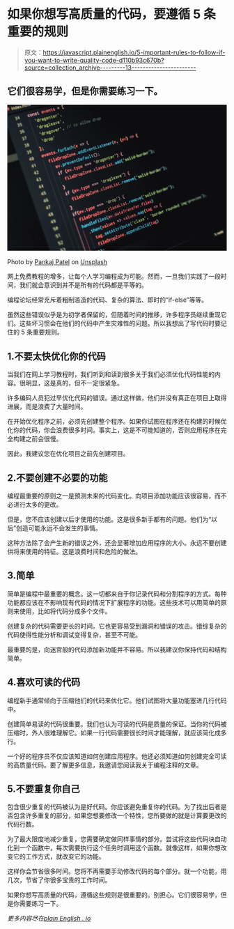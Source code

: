 # 如果你想写高质量的代码，要遵循 5 条重要的规则

> 原文：<https://javascript.plainenglish.io/5-important-rules-to-follow-if-you-want-to-write-quality-code-d110b93c670b?source=collection_archive---------13----------------------->

## 它们很容易学，但是你需要练习一下。

![](img/892aaa7e75a86cea0643762ecffa1ba9.png)

Photo by [Pankaj Patel](https://unsplash.com/@pankajpatel?utm_source=unsplash&utm_medium=referral&utm_content=creditCopyText) on [Unsplash](https://unsplash.com/s/photos/code?utm_source=unsplash&utm_medium=referral&utm_content=creditCopyText)

网上免费教程的增多，让每个人学习编程成为可能。然而，一旦我们实践了一段时间，我们就会意识到并不是所有的代码都是平等的。

编程论坛经常充斥着粗制滥造的代码、复杂的算法、即时的“if-else”等等。

虽然这些错误似乎是为初学者保留的，但随着时间的推移，许多程序员继续重现它们。这些坏习惯会在他们的代码中产生灾难性的问题。所以我想出了写代码时要记住的 5 条重要规则。

## 1.不要太快优化你的代码

当我们在网上学习教程时，我们听到和读到很多关于我们必须优化代码性能的内容。很明显，这是真的，但不一定很紧急。

许多编码人员犯过早优化代码的错误。通过这样做，他们并没有真正在项目上取得进展，而是浪费了大量时间。

在开始优化程序之前，必须先创建整个程序。如果你试图在程序还在构建的时候优化你的代码，你会浪费很多时间。事实上，这是不可能知道的，否则应用程序在完全构建之前会很慢。

因此，我建议您在优化项目之前先创建项目。

## 2.不要创建不必要的功能

编程最重要的原则之一是预测未来的代码变化。向项目添加功能应该很容易，而不必进行太多的更改。

但是，您不应该创建以后才使用的功能。这是很多新手都有的问题。他们为“以后”创造可能永远不会发生的事情。

这种方法除了会产生新的错误之外，还会显著增加应用程序的大小。永远不要创建供将来使用的特征。这是浪费时间和危险的做法。

## 3.简单

简单是编程中最重要的概念。这一切都来自于你记录代码和分割程序的方式。每种功能都应该在不影响现有代码的情况下扩展程序的功能。这些技术可以用简单的原则来使用，比如将代码分成多个文件。

创建复杂的代码需要更长的时间。它也更容易受到漏洞和错误的攻击。错综复杂的代码使得性能分析和调试变得复杂，甚至不可能。

最重要的是，向迷宫般的代码添加新功能并不容易。所以我建议你保持代码和结构简单。

## 4.喜欢可读的代码

编程新手通常倾向于压缩他们的代码来优化它。他们试图将大量功能塞进几行代码中。

创建简单易读的代码很重要。我们也认为可读的代码是质量的保证。当你的代码被压缩时，外人很难理解它。如果一行代码需要很长时间才能理解，就应该简化成多行。

一个好的程序员不仅应该知道如何创建应用程序。他还必须知道如何创建完全可读的高质量代码。要了解更多信息，我邀请您阅读我关于编程注释的文章。

## 5.不要重复你自己

包含很少重复的代码被认为是好代码。你应该避免重复你的代码。为了找出后者是否包含许多重复的部分，如果您想要修改一个特性，您所要做的就是计算要更改的代码行数。

为了最大限度地减少重复，您需要确定做同样事情的部分。尝试将这些代码块自动化到一个函数中，每次需要执行这个任务时调用这个函数。就像这样，如果你想改变它的工作方式，就改变它的功能。

这样你会节省很多时间。您将不再需要手动修改代码的每个部分。就一个功能，用几次，节省了你很多宝贵的工作时间。

如果你想写高质量的代码，遵循这些规则是很重要的。别担心。它们很容易学，但是你需要练习一下。

*更多内容尽在*[*plain English . io*](http://plainenglish.io/)